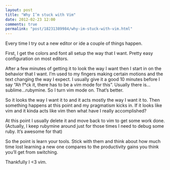```yaml
---
layout: post
title: "Why I’m stuck with Vim"
date: 2012-02-23 12:00
comments: true
permalink: "post/18231389984/why-im-stuck-with-vim.html"
---
```


Every time I try out a new editor or ide a couple of things happen.

First, I get the colors and font all setup the way that I want. Pretty easy configuration on most editors.

After a few minutes of getting it to look the way I want then I start in on the behavior that I want. I’m used to my fingers making certain motions and the text changing the way I expect. I usually give it a good 10 minutes before I say “Ah f*ck it, there has to be a vim mode for this”. Usually there is…sublime…rubymine. So I turn vim mode on. That’s better.

So it looks the way I want it to and it acts mostly the way I want it to. Then something happens at this point and my pragmatism kicks in. If it looks like vim and it kinda acts like vim then what have I really accomplished?

At this point I usually delete it and move back to vim to get some work done. (Actually, I keep rubymine around just for those times I need to debug some ruby. It’s awesome for that)

So the point is learn your tools. Stick with them and think about how much time lost learning a new one compares to the productivity gains you think you’ll get from switching.

Thankfully I <3 vim.

